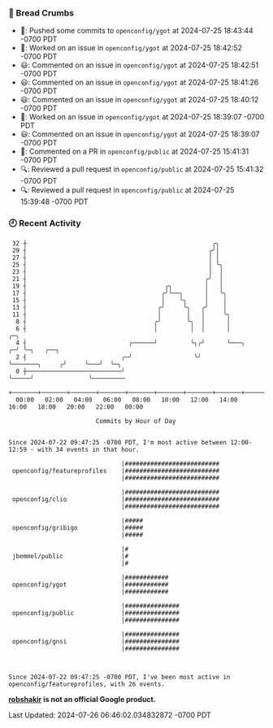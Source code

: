### 🍞 Bread Crumbs

 * 🚢: Pushed some commits to `openconfig/ygot` at 2024-07-25 18:43:44 -0700 PDT
 * 👀: Worked on an issue in `openconfig/ygot` at 2024-07-25 18:42:52 -0700 PDT
 * 😃: Commented on an issue in `openconfig/ygot` at 2024-07-25 18:42:51 -0700 PDT
 * 😃: Commented on an issue in `openconfig/ygot` at 2024-07-25 18:41:26 -0700 PDT
 * 😃: Commented on an issue in `openconfig/ygot` at 2024-07-25 18:40:12 -0700 PDT
 * 👀: Worked on an issue in `openconfig/ygot` at 2024-07-25 18:39:07 -0700 PDT
 * 😃: Commented on an issue in `openconfig/ygot` at 2024-07-25 18:39:07 -0700 PDT
 * 💬: Commented on a PR in  `openconfig/public` at 2024-07-25 15:41:31 -0700 PDT
 * 🔍: Reviewed a pull request in  `openconfig/public` at 2024-07-25 15:41:32 -0700 PDT
 * 🔍: Reviewed a pull request in  `openconfig/public` at 2024-07-25 15:39:48 -0700 PDT

### 🕘 Recent Activity
```
 32 ┼                                                   ╭╮
 29 ┤                                                  ╭╯│
 27 ┤                                                  │ │
 25 ┤                                                  │ ╰╮
 23 ┤                                                  │  │
 21 ┤                                                 ╭╯  │
 19 ┤                                      ╭╮         │   │
 17 ┤                                     ╭╯╰──╮      │   ╰╮
 15 ┤                                     │    ╰╮     │    │
 13 ┤                                    ╭╯     ╰╮   ╭╯    │
 11 ┤                                    │       │   │     ╰╮
  8 ┤                                   ╭╯       ╰╮  │      │
  6 ┤                                   │         │  │      │                    ╭─╮
  4 ┤                            ╭──────╯         ╰╮╭╯      ╰───╮              ╭─╯ ╰─╮   ╭──╮
  2 ┤                          ╭─╯                 ╰╯           ╰───────╮     ╭╯     ╰───╯  ╰─╮
  0 ┼──────────────────────────╯                                        ╰─────╯               ╰─────────
    +───────+───────+───────+───────+───────+───────+───────+───────+───────+───────+───────+───────+────
  00:00   02:00   04:00   06:00   08:00   10:00   12:00   14:00   16:00   18:00   20:00   22:00   00:00   

						Commits by Hour of Day


Since 2024-07-22 09:47:25 -0700 PDT, I'm most active between 12:00-12:59 - with 34 events in that hour.

```



```
                               |##########################
 openconfig/featureprofiles    |##########################
                               |##########################

                               |##########################
 openconfig/clio               |##########################
                               |##########################

                               |#####
 openconfig/gribigo            |#####
                               |#####

                               |#
 jbemmel/public                |#
                               |#

                               |############
 openconfig/ygot               |############
                               |############

                               |###############
 openconfig/public             |###############
                               |###############

                               |###############
 openconfig/gnsi               |###############
                               |###############



Since 2024-07-22 09:47:25 -0700 PDT, I've been most active in openconfig/featureprofiles, with 26 events.

```
**[robshakir](mailto:robjs@google.com) is not an official Google product.**  


Last Updated: 2024-07-26 06:46:02.034832872 -0700 PDT
